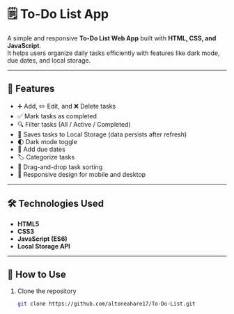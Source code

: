 # 🗒️ To-Do List App

A simple and responsive **To-Do List Web App** built with **HTML, CSS, and JavaScript**.  
It helps users organize daily tasks efficiently with features like dark mode, due dates, and local storage.

---

## 🚀 Features

- ➕ Add, ✏️ Edit, and ❌ Delete tasks  
- ✅ Mark tasks as completed  
- 🔍 Filter tasks (All / Active / Completed)  
- 💾 Saves tasks to Local Storage (data persists after refresh)  
- 🌓 Dark mode toggle  
- 📅 Add due dates  
- 🏷️ Categorize tasks  
- 🔄 Drag-and-drop task sorting  
- 📱 Responsive design for mobile and desktop

---

## 🛠️ Technologies Used

- **HTML5**
- **CSS3**
- **JavaScript (ES6)**
- **Local Storage API**

---

## 🧩 How to Use

1. Clone the repository  
   ```bash
   git clone https://github.com/altoneahare17/To-Do-List.git
